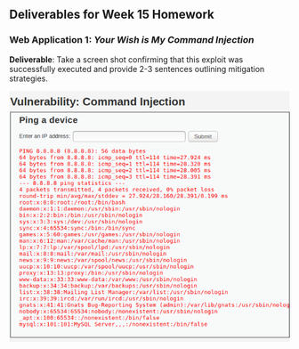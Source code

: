 ## Deliverables for Week 15 Homework

### Web Application 1: *Your Wish is My Command Injection*

**Deliverable**: Take a screen shot confirming that this exploit was successfully executed and provide 2-3 sentences outlining mitigation strategies.

![WebApp1passwd](https://github.com/kryshael/Week-15-Homework/blob/main/Assets/Screenshots/WebApp1passwd.png)


